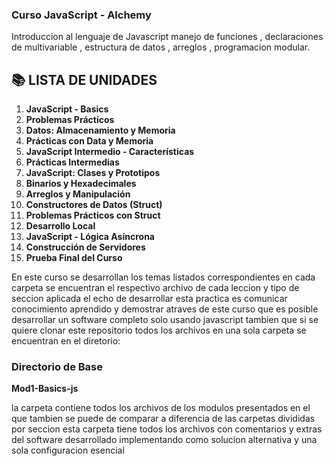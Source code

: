 ### Curso JavaScript - Alchemy 

Introduccion al lenguaje de Javascript manejo de funciones , declaraciones de multivariable 
, estructura de datos , arreglos , programacion modular.

## 📚 LISTA DE UNIDADES

1. **JavaScript - Basics**
2. **Problemas Prácticos**
3. **Datos: Almacenamiento y Memoria**
4. **Prácticas con Data y Memoria**
5. **JavaScript Intermedio - Características**
6. **Prácticas Intermedias**
7. **JavaScript: Clases y Prototipos**
8. **Binarios y Hexadecimales**
9. **Arreglos y Manipulación**
10. **Constructores de Datos (Struct)**
11. **Problemas Prácticos con Struct**
12. **Desarrollo Local**
13. **JavaScript - Lógica Asíncrona**
14. **Construcción de Servidores**
15. **Prueba Final del Curso**


En este curso se desarrollan los temas listados correspondientes en cada carpeta se encuentran el respectivo archivo de cada leccion y tipo de seccion aplicada
el echo de desarrollar esta practica es comunicar conocimiento aprendido y demostrar atraves de este curso que es posible desarrollar un software completo solo usando javascript
tambien que si se quiere clonar este repositorio todos los archivos en una sola carpeta se encuentran en el diretorio:

### Directorio de Base

 **Mod1-Basics-js**

la carpeta contiene todos los archivos de los modulos presentados en el que tambien se puede de comparar a diferencia de las carpetas divididas por seccion
esta carpeta tiene todos los archivos con comentarios y extras del software desarrollado implementando como solucion alternativa y una sola configuracion esencial 



